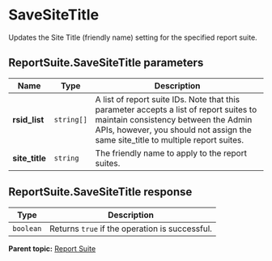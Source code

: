 # SaveSiteTitle

Updates the Site Title (friendly name) setting for the specified report suite.

## ReportSuite.SaveSiteTitle parameters

|Name|Type|Description|
|----|----|-----------|
|**rsid_list** |`string[]` | A list of report suite IDs. Note that this parameter accepts a list of report suites to maintain consistency between the Admin APIs, however, you should not assign the same site_title to multiple report suites. |
|**site_title** |`string` |The friendly name to apply to the report suites.|

## ReportSuite.SaveSiteTitle response

|Type|Description|
|----|-----------|
|`boolean` |Returns `true` if the operation is successful.|

**Parent topic:** [Report Suite](../../methods/report_suite/r_methods_reportsuite.md)

